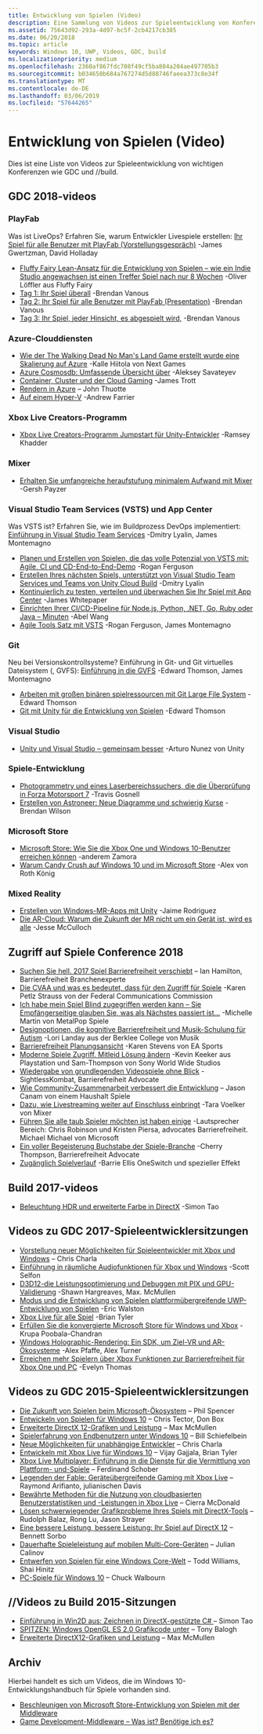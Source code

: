 ```yaml
---
title: Entwicklung von Spielen (Video)
description: Eine Sammlung von Videos zur Spieleentwicklung von Konferenzen wie GDC und //build.
ms.assetid: 75643d92-293a-4d97-bc5f-2cb4217cb385
ms.date: 06/20/2018
ms.topic: article
keywords: Windows 10, UWP, Videos, GDC, build
ms.localizationpriority: medium
ms.openlocfilehash: 2360af867fdc708f49cf5ba804a204ae497705b3
ms.sourcegitcommit: b034650b684a767274d5d88746faeea373c8e34f
ms.translationtype: MT
ms.contentlocale: de-DE
ms.lasthandoff: 03/06/2019
ms.locfileid: "57644265"
---
```

# <a name="game-development-videos"></a>Entwicklung von Spielen (Video)

Dies ist eine Liste von Videos zur Spieleentwicklung von wichtigen Konferenzen wie GDC und //build.

## <a name="gdc-2018-videos"></a>GDC 2018-videos

### <a name="playfab"></a>PlayFab

Was ist LiveOps? Erfahren Sie, warum Entwickler Livespiele erstellen: [Ihr Spiel für alle Benutzer mit PlayFab (Vorstellungsgespräch)](https://channel9.msdn.com/Shows/Level-Up/Your-Game-For-Everyone-with-PlayFab) -James Gwertzman, David Holladay

* [Fluffy Fairy Lean-Ansatz für die Entwicklung von Spielen – wie ein Indie Studio angewachsen ist einen Treffer Spiel nach nur 8 Wochen](https://channel9.msdn.com/Shows/Level-Up/Fluffy-Fairys-Lean-Approach-to-Game-Development-How-an-Indie-Studio-Grew-a-Hit-Game-After-Only-8-W) -Oliver Löffler aus Fluffy Fairy
* [Tag 1: Ihr Spiel überall](https://channel9.msdn.com/Shows/Level-Up/Your-game-everywhere-PlayFab) -Brendan Vanous
* [Tag 2: Ihr Spiel für alle Benutzer mit PlayFab (Presentation)](https://channel9.msdn.com/Shows/Level-Up/Your-Game-For-Everyone-With-PlayFab-Theater-Presentation) -Brendan Vanous
* [Tag 3: Ihr Spiel, jeder Hinsicht, es abgespielt wird,](https://channel9.msdn.com/Shows/Level-Up/Your-game-every-way-its-played-PlayFab-Theater-Presentation) -Brendan Vanous

### <a name="azure-cloud-services"></a>Azure-Clouddiensten

* [Wie der The Walking Dead No Man's Land Game erstellt wurde eine Skalierung auf Azure](https://channel9.msdn.com/Shows/Level-Up/How-The-Walking-Dead-No-Mans-Land-was-built-to-scale-on-Azure-Theater-Presentation) -Kalle Hiitola von Next Games
* [Azure Cosmosdb: Umfassende Übersicht über](https://channel9.msdn.com/Shows/Level-Up/Azure-Cosmos-DB-Comprehensive-Overview) -Aleksey Savateyev
* [Container, Cluster und der Cloud Gaming](https://channel9.msdn.com/Shows/Level-Up/Containers-Clusters-and-the-Cloud-for-Gaming-Theater-Presentation-1) -James Trott
* [Rendern in Azure](https://channel9.msdn.com/Shows/Level-Up/Rendering-in-Azure-Theater-Presentation) – John Thuotte
* [Auf einem Hyper-V](https://channel9.msdn.com/Shows/Level-Up/Running-on-a-Hypervisor-Theater-Presentation) -Andrew Farrier

### <a name="xbox-live-creators-program"></a>Xbox Live Creators-Programm

* [Xbox Live Creators-Programm Jumpstart für Unity-Entwickler](https://channel9.msdn.com/Shows/Level-Up/Xbox-Live-Creators-Program-Jumpstart-for-Unity-Developers) -Ramsey Khadder

### <a name="mixer"></a>Mixer

* [Erhalten Sie umfangreiche heraufstufung minimalem Aufwand mit Mixer](https://channel9.msdn.com/Shows/Level-Up/Get-massive-promotion-for-minimal-effort-with-Mixer-Theater-presentation) -Gersh Payzer

### <a name="visual-studio-team-services-vsts-and-app-center"></a>Visual Studio Team Services (VSTS) und App Center

Was VSTS ist? Erfahren Sie, wie im Buildprozess DevOps implementiert: [Einführung in Visual Studio Team Services](https://channel9.msdn.com/Shows/Level-Up/Introduction-to-Visual-Studio-Team-Services) -Dmitry Lyalin, James Montemagno

* [Planen und Erstellen von Spielen, die das volle Potenzial von VSTS mit: Agile, CI und CD-End-to-End-Demo](https://channel9.msdn.com/Shows/Level-Up/Planning-and-building-games-using-the-full-power-of-VSTS-Agile-CI--CD-end-to-end-demo) -Rogan Ferguson
* [Erstellen Ihres nächsten Spiels, unterstützt von Visual Studio Team Services und Teams von Unity Cloud Build](https://channel9.msdn.com/Shows/Level-Up/Build-your-next-game-powered-by-Visual-Studio-Team-Services-and-Unity-Teams-cloud-build-Theater) -Dmitry Lyalin
* [Kontinuierlich zu testen, verteilen und überwachen Sie Ihr Spiel mit App Center](https://channel9.msdn.com/Shows/Level-Up/Continuously-Test-distribute-and-monitor-your-game-with-App-Center-Theater-Presentation) -James Whitepaper
* [Einrichten Ihrer CI/CD-Pipeline für Node.js, Python, .NET, Go, Ruby oder Java – Minuten](https://channel9.msdn.com/Shows/Level-Up/Setup-your-CICD-pipeline-for-Nodejs-Python-NET-Go-Ruby-or-Java-in-Minutes) -Abel Wang
* [Agile Tools Satz mit VSTS](https://channel9.msdn.com/Shows/Level-Up/Agile-tooling-set-with-VSTS) -Rogan Ferguson, James Montemagno

### <a name="git"></a>Git

Neu bei Versionskontrollsysteme? Einführung in Git- und Git virtuelles Dateisystem (, GVFS): [Einführung in die GVFS](https://channel9.msdn.com/Shows/Level-Up/Introduction-to-GVFS) -Edward Thomson, James Montemagno

* [Arbeiten mit großen binären spielressourcen mit Git Large File System](https://channel9.msdn.com/Shows/Level-Up/Working-with-large-binary-game-assets-using-Git-Large-File-system) -Edward Thomson
* [Git mit Unity für die Entwicklung von Spielen](https://channel9.msdn.com/Shows/Level-Up/Git-with-Unity-for-Game-Development) -Edward Thomson

### <a name="visual-studio"></a>Visual Studio

* [Unity und Visual Studio – gemeinsam besser](https://channel9.msdn.com/Shows/Level-Up/Unity-and-Visual-Studio-better-together) -Arturo Nunez von Unity

### <a name="game-development-experiences"></a>Spiele-Entwicklung

* [Photogrammetry und eines Laserbereichssuchers, die die Überprüfung in Forza Motorsport 7](https://channel9.msdn.com/Shows/Level-Up/Photogrammetry-and-Laser-Scanning-in-Forza-Motorsport-7-Theater-Presentation-1) -Travis Gosnell
* [Erstellen von Astroneer: Neue Diagramme und schwierig Kurse](https://channel9.msdn.com/Shows/Level-Up/Building-Astroneer-Charting-new-and-challenging-courses) -Brendan Wilson

### <a name="microsoft-store"></a>Microsoft Store

* [Microsoft Store: Wie Sie die Xbox One und Windows 10-Benutzer erreichen können](https://channel9.msdn.com/Shows/Level-Up/Microsoft-Store-How-You-Can-Reach-Xbox-One-and-Windows-10-users) -anderem Zamora
* [Warum Candy Crush auf Windows 10 und im Microsoft Store](https://channel9.msdn.com/Shows/Level-Up/Why-Candy-Crush-on-Windows-10-and-in-Microsoft-Store) -Alex von Roth König

### <a name="mixed-reality"></a>Mixed Reality

* [Erstellen von Windows-MR-Apps mit Unity](https://channel9.msdn.com/Shows/Level-Up/Building-Windows-MR-Apps-with-Unity) -Jaime Rodriguez
* [Die AR-Cloud: Warum die Zukunft der MR nicht um ein Gerät ist, wird es alle](https://channel9.msdn.com/Shows/Level-Up/The-AR-Cloud-Why-the-future-of-MR-is-not-a-device-itsall-of-them) -Jesse McCulloch

## <a name="game-accessibility-conference-2018"></a>Zugriff auf Spiele Conference 2018

* [Suchen Sie hell. 2017 Spiel Barrierefreiheit verschiebt](https://channel9.msdn.com/Shows/Level-Up/GAConf-2018-Looking-Bright-2017s-Game-Accessibility-Advances) – Ian Hamilton, Barrierefreiheit Branchenexperte
* [Die CVAA und was es bedeutet, dass für den Zugriff für Spiele](https://channel9.msdn.com/Shows/Level-Up/GAConf-2018-The-CVAA-and-What-it-Means-for-Gaming-Access) -Karen Petlz Strauss von der Federal Communications Commission
* [Ich habe mein Spiel Blind zugegriffen werden kann – Sie Empfängerseitige glauben Sie, was als Nächstes passiert ist...](https://channel9.msdn.com/Shows/Level-Up/GAConf-2018-I-Made-My-Game-Blind-Accessible--You-Wont-Believe-What-Happened-Next) -Michelle Martin von MetalPop Spiele
* [Designoptionen, die kognitive Barrierefreiheit und Musik-Schulung für Autism](https://channel9.msdn.com/Shows/Level-Up/GAConf-2018-Cognitive-Accessibility-Design-Choices-and-Music-Education-for-Autism) -Lori Landay aus der Berklee College von Musik
* [Barrierefreiheit Planungsansicht](https://channel9.msdn.com/Shows/Level-Up/GAConf-2018-Ramping-Up-Accessibility) -Karen Stevens von EA Sports
* [Moderne Spiele Zugriff. Mitleid Lösung ändern](https://channel9.msdn.com/Shows/Level-Up/GAConf-2018-Modern-Game-Accessibility-Changing-Sympathy-to-Solution) -Kevin Keeker aus Playstation und Sam-Thompson von Sony World Wide Studios
* [Wiedergabe von grundlegenden Videospiele ohne Blick](https://channel9.msdn.com/Shows/Level-Up/GAConf-2018-Playing-Mainstream-Video-Games-Without-Sight) -SightlessKombat, Barrierefreiheit Advocate
* [Wie Community-Zusammenarbeit verbessert die Entwicklung](https://channel9.msdn.com/Shows/Level-Up/GAConf-2018-How-Community-Collaboration-Improves-Development) – Jason Canam von einem Haushalt Spiele
* [Dazu, wie Livestreaming weiter auf Einschluss einbringt](https://channel9.msdn.com/Shows/Level-Up/GAConf-2018-Beyond-Gaming-How-Live-Streaming-Brings-Next-Level-Inclusion) -Tara Voelker von Mixer
* [Führen Sie alle taub Spieler möchten ist haben einige](https://channel9.msdn.com/Shows/Level-Up/GAConf-2018-All-Deaf-Gamers-Wanna-Do-is-Have-Some-Fun) -Lautsprecher Bereich: Chris Robinson und Kristen Piersa, advocates Barrierefreiheit. Michael Michael von Microsoft
* [Ein voller Begeisterung Buchstabe der Spiele-Branche](https://channel9.msdn.com/Shows/Level-Up/GAConf-2018-A-Fraught-Love-Letter-to-the-Games-Industry) -Cherry Thompson, Barrierefreiheit Advocate
* [Zugänglich Spielverlauf](https://channel9.msdn.com/Shows/Level-Up/GAConf-2018-Accessible-Gaming-History) -Barrie Ellis OneSwitch und spezieller Effekt

## <a name="build-2017-videos"></a>Build 2017-videos

* [Beleuchtung HDR und erweiterte Farbe in DirectX](https://channel9.msdn.com/Events/Build/2017/P4061) -Simon Tao

## <a name="gdc-2017-game-dev-session-videos"></a>Videos zu GDC 2017-Spieleentwicklersitzungen

* [Vorstellung neuer Möglichkeiten für Spieleentwickler mit Xbox und Windows](https://channel9.msdn.com/Events/GDC/GDC-2017/GDC2017-001) – Chris Charla
* [Einführung in räumliche Audiofunktionen für Xbox und Windows](https://channel9.msdn.com/Events/GDC/GDC-2017/GDC2017-002) -Scott Selfon
* [D3D12-die Leistungsoptimierung und Debuggen mit PIX und GPU-Validierung](https://channel9.msdn.com/Events/GDC/GDC-2017/GDC2017-003) -Shawn Hargreaves, Max. McMullen
* [Modus und die Entwicklung von Spielen plattformübergreifende UWP-Entwicklung von Spielen](https://channel9.msdn.com/Events/GDC/GDC-2017/GDC2017-004) -Eric Walston
* [Xbox Live für alle Spiel](https://channel9.msdn.com/Events/GDC/GDC-2017/GDC2017-005) -Brian Tyler
* [Erfüllen Sie die konvergierte Microsoft Store für Windows und Xbox](https://channel9.msdn.com/Events/GDC/GDC-2017/GDC2017-006) -Krupa Poobala-Chandran
* [Windows Holographic-Rendering: Ein SDK, um Ziel-VR und AR-Ökosysteme](https://channel9.msdn.com/Events/GDC/GDC-2017/GDC2017-008) -Alex Pfaffe, Alex Turner
* [Erreichen mehr Spielern über Xbox Funktionen zur Barrierefreiheit für Xbox One und PC](https://channel9.msdn.com/Events/GDC/GDC-2017/GDC2017-009) -Evelyn Thomas

## <a name="gdc-2015-game-dev-session-videos"></a>Videos zu GDC 2015-Spieleentwicklersitzungen

-   [Die Zukunft von Spielen beim Microsoft-Ökosystem](https://channel9.msdn.com/Events/GDC/GDC-2015/The-Future-of-Gaming-Across-the-Microsoft-Ecosystem) – Phil Spencer
-   [Entwickeln von Spielen für Windows 10](https://channel9.msdn.com/Events/GDC/GDC-2015/Developing-Games-for-Windows-10) – Chris Tector, Don Box
-   [Erweiterte DirectX 12-Grafiken und Leistung](https://channel9.msdn.com/Events/GDC/GDC-2015/Advanced-DirectX12-Graphics-and-Performance) – Max McMullen
-   [Spielerfahrung von Endbenutzern unter Windows 10](https://channel9.msdn.com/Events/GDC/GDC-2015/Gaming-Consumer-Experience-on-Windows-10) – Bill Schiefelbein
-   [Neue Möglichkeiten für unabhängige Entwickler](https://channel9.msdn.com/Events/GDC/GDC-2015/New-Opportunities-for-Independent-Developers) – Chris Charla
-   [Entwickeln mit Xbox Live für Windows 10](https://channel9.msdn.com/Events/GDC/GDC-2015/Developing-with-Xbox-Live-for-Windows-10) – Vijay Gajjala, Brian Tyler
-   [Xbox Live Multiplayer: Einführung in die Dienste für die Vermittlung von Plattform- und-Spiele](https://channel9.msdn.com/Events/GDC/GDC-2015/Xbox-Live-Multiplayer-Introducing-services-for-cross-platform-matchmaking-and-gameplay) – Ferdinand Schober
-   [Legenden der Fable: Geräteübergreifende Gaming mit Xbox Live](https://channel9.msdn.com/Events/GDC/GDC-2015/Fable-Legends-Cross-device-Gameplay-with-Xbox-Live) – Raymond Arifianto, julianischen Davis
-   [Bewährte Methoden für die Nutzung von cloudbasierten Benutzerstatistiken und -Leistungen in Xbox Live](https://channel9.msdn.com/Events/GDC/GDC-2015/Best-Practices-for-Leveraging-Cloud-Based-User-Stats-and-Achievements-in-Xbox-Live) – Cierra McDonald
-   [Lösen schwerwiegender Grafikprobleme Ihres Spiels mit DirectX-Tools](https://channel9.msdn.com/Events/GDC/GDC-2015/Solve-the-Tough-Graphics-Problems-with-your-Game-Using-DirectX-Tools) – Rudolph Balaz, Rong Lu, Jason Strayer
-   [Eine bessere Leistung, bessere Leistung: Ihr Spiel auf DirectX 12](https://channel9.msdn.com/Events/GDC/GDC-2015/Better-Power-Better-Performance-Your-Game-on-DirectX12) – Bennett Sorbo
-   [Dauerhafte Spieleleistung auf mobilen Multi-Core-Geräten](https://channel9.msdn.com/Events/GDC/GDC-2015/Sustained-gaming-performance-in-multi-core-mobile-devices) – Julian Calinov
-   [Entwerfen von Spielen für eine Windows Core-Welt](https://channel9.msdn.com/Events/GDC/GDC-2015/Designing-Games-for-a-Windows-Core-World) – Todd Williams, Shai Hinitz
-   [PC-Spiele für Windows 10](https://channel9.msdn.com/Events/GDC/GDC-2015/PC-Games-for-Windows-10) – Chuck Walbourn

## <a name="build-2015-session-videos"></a>//Videos zu Build 2015-Sitzungen

-   [Einführung in Win2D aus: Zeichnen in DirectX-gestützte C# ](https://channel9.msdn.com/Events/Build/2015/2-631) – Simon Tao
-   [SPITZEN: Windows OpenGL ES 2.0 Grafikcode unter](https://channel9.msdn.com/Events/Build/2015/3-686) – Tony Balogh
-   [Erweiterte DirectX12-Grafiken und Leistung](https://channel9.msdn.com/Events/Build/2015/3-673) – Max McMullen
 

## <a name="archive"></a>Archiv

Hierbei handelt es sich um Videos, die im Windows 10-Entwicklungshandbuch für Spiele vorhanden sind.

- [Beschleunigen von Microsoft Store-Entwicklung von Spielen mit der Middleware](https://channel9.msdn.com/Events/Build/2013/3-187)
- [Game Development-Middleware – Was ist? Benötige ich es?](https://channel9.msdn.com/Series/Windows-Store-Developer-Solutions/Game-Development-Middleware-What-is-it-Do-I-need-it-)
